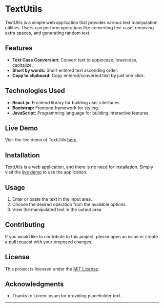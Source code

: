 # TextUtils

TextUtils is a simple web application that provides various text manipulation utilities. Users can perform operations like converting text case, removing extra spaces, and generating random text.

## Features

- **Text Case Conversion:** Convert text to uppercase, lowercase, capitalize.
- **Short by words:** Short entered text ascending order.
- **Copy to clipboard:** Copy entered/converted text by just one click.

## Technologies Used

- **React.js:** Frontend library for building user interfaces.
- **Bootstrap:** Frontend framework for styling.
- **JavaScript:** Programming language for building interactive features.

## Live Demo

Visit the live demo of TextUtils [here](https://nitz2611-textutils.netlify.app/).

## Installation

TextUtils is a web application, and there is no need for installation. Simply visit the [live demo](https://nitz2611-textutils.netlify.app/) to use the application.

## Usage

1. Enter or paste the text in the input area.
2. Choose the desired operation from the available options.
3. View the manipulated text in the output area.

## Contributing

If you would like to contribute to this project, please open an issue or create a pull request with your proposed changes.

## License

This project is licensed under the [MIT License](LICENSE).

## Acknowledgments

- Thanks to Lorem Ipsum for providing placeholder text.

---
